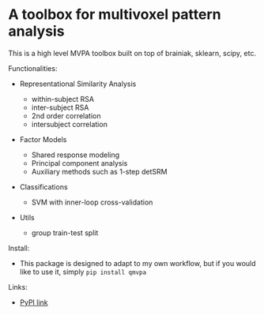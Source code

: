 # A toolbox for multivoxel pattern analysis

This is a high level  MVPA toolbox built on top of brainiak, sklearn, scipy, etc. 

Functionalities: 
- Representational Similarity Analysis
  - within-subject RSA
  - inter-subject RSA
  - 2nd order correlation 
  - intersubject correlation 

- Factor Models 
  - Shared response modeling  
  - Principal component analysis
  - Auxiliary methods such as 1-step detSRM 

- Classifications
  - SVM with inner-loop cross-validation

- Utils
  - group train-test split 

Install: 
- This package is designed to adapt to my own workflow, but if you would like to use it, simply `pip install qmvpa`

Links: 
- <a href="https://pypi.org/project/qmvpa/#description">PyPI link</a>
